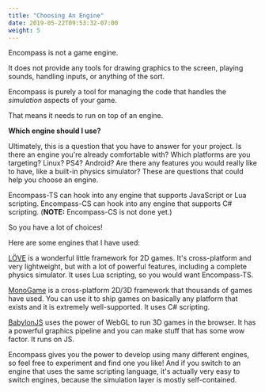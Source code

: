 ```yaml
---
title: "Choosing An Engine"
date: 2019-05-22T09:53:32-07:00
weight: 5
---
```


Encompass is not a game engine.

It does not provide any tools for drawing graphics to the screen, playing sounds, handling inputs, or anything of the sort.

Encompass is purely a tool for managing the code that handles the *simulation* aspects of your game.

That means it needs to run on top of an engine.

**Which engine should I use?**

Ultimately, this is a question that you have to answer for your project. Is there an engine you're already comfortable with? Which platforms are you targeting? Linux? PS4? Android? Are there any features you would really like to have, like a built-in physics simulator? These are questions that could help you choose an engine.

Encompass-TS can hook into any engine that supports JavaScript or Lua scripting.
Encompass-CS can hook into any engine that supports C# scripting. (**NOTE:** Encompass-CS is not done yet.)

So you have a lot of choices!

Here are some engines that I have used:

[LÖVE](https://love2d.org/) is a wonderful little framework for 2D games. It's cross-platform and very lightweight, but with a lot of powerful features, including a complete physics simulator. It uses Lua scripting, so you would want Encompass-TS.

[MonoGame](http://www.monogame.net/) is a cross-platform 2D/3D framework that thousands of games have used. You can use it to ship games on basically any platform that exists and it is extremely well-supported. It uses C# scripting.

[BabylonJS](https://www.babylonjs.com/) uses the power of WebGL to run 3D games in the browser. It has a powerful graphics pipeline and you can make stuff that has some wow factor. It runs on JS.

Encompass gives you the power to develop using many different engines, so feel free to experiment and find one you like! And if you switch to an engine that uses the same scripting language, it's actually very easy to switch engines, because the simulation layer is mostly self-contained.
